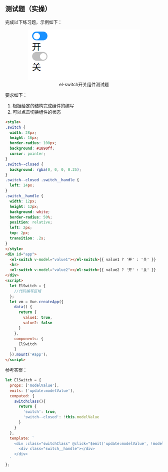 ## 测试题（实操）

完成以下练习题，示例如下：

<div align=center>
    <img src="./img/03-01-el-switch开关组件测试题.png" />
    <div>el-switch开关组件测试题</div>
</div>

要求如下：

1. 根据给定的结构完成组件的编写
2. 可以点击切换组件的状态

```html
<style>
.switch {
  width: 28px;
  height: 16px;
  border-radius: 100px;
  background: #1890ff;
  cursor: pointer;
}
.switch--closed {
  background: rgba(0, 0, 0, 0.25);
}
.switch--closed .switch__handle {
  left: 14px;
}
.switch__handle {
  width: 12px;
  height: 12px;
  background: white;
  border-radius: 50%;
  position: relative;
  left: 2px;
  top: 2px;
  transition: .2s;
}
</style>
<div id="app">
  <el-switch v-model="value1"></el-switch>{{ value1 ? '开' : '关' }}
  <br>
  <el-switch v-model="value2"></el-switch>{{ value2 ? '开' : '关' }}
</div>
<script>
  let ElSwitch = {
    //代码编写区域
  }; 
  let vm = Vue.createApp({
    data() {
      return {
        value1: true,
        value2: false
      }
    },
    components: {
      ElSwitch
    }
  }).mount('#app');
</script>
```

参考答案：

```javascript
let ElSwitch = {
  props: ['modelValue'],
  emits: ['update:modelValue'],
  computed: {
    switchClass(){
      return {
        'switch': true,
        'switch--closed': !this.modelValue
      }
    }
  },
  template: `
    <div :class="switchClass" @click="$emit('update:modelValue', !modelValue)">
      <div class="switch__handle"></div>
    </div>
  `
};
```